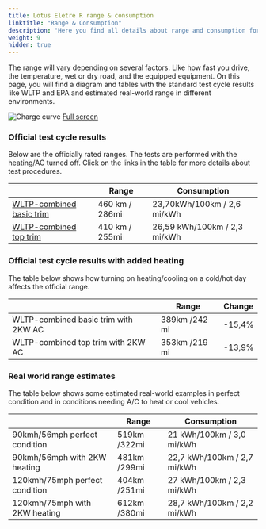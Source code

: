 ```yaml
---
title: Lotus Eletre R range & consumption
linktitle: "Range & Consumption"
description: "Here you find all details about range and consumption for Lotus Eletre R."
weight: 9
hidden: true
---
```

<!-- markdownlint-disable MD033 -->
<object type="image/svg+xml" data="../modelnavigation.svg"></object>

The range will vary depending on several factors. Like how fast you drive, the temperature, wet or dry road, and the equipped equipment. On this page, you will find a diagram and tables with the standard test cycle results like WLTP and EPA and estimated real-world range in different environments. 

![Charge curve](../range.svg  "Range information")
[Full screen](../range.svg)

### Official test cycle results

Below are the officially rated ranges. The tests are performed with the heating/AC turned off. Click on the links in the table for more details about test procedures. 

| | Range  | Consumption  |
|----|-----|------|
| [WLTP-combined basic trim](../../../../../guides/understandingrange/wltp/) | 460 km / 286mi |23,70kWh/100km / 2,6 mi/kWh | 
| [WLTP-combined top trim](../../../../../guides/understandingrange/wltp/) | 410 km / 255mi | 26,59 kWh/100km / 2,3 mi/kWh | 

### Official test cycle results with added heating

The table below shows how turning on heating/cooling on a cold/hot day affects the official range. 

| | Range  | Change  |
|----|-----|------|
| WLTP-combined basic trim with 2KW AC | 389km /242 mi | -15,4%|
| WLTP-combined top trim with 2KW AC | 353km /219 mi | -13,9%|

### Real world range estimates

The table below shows some estimated real-world examples in perfect condition and in conditions needing A/C to heat or cool vehicles. 

| | Range  | Consumption  |
|----|-----|------|
| 90kmh/56mph perfect condition | 519km /322mi| 21 kWh/100km / 3,0 mi/kWh |
| 90kmh/56mph with 2KW heating | 481km /299mi| 22,7 kWh/100km / 2,7 mi/kWh |
| 120kmh/75mph perfect condition | 404km /251mi| 27 kWh/100km / 2,3 mi/kWh |
| 120kmh/75mph with 2KW heating | 612km /380mi| 28,7 kWh/100km / 2,2 mi/kWh |
